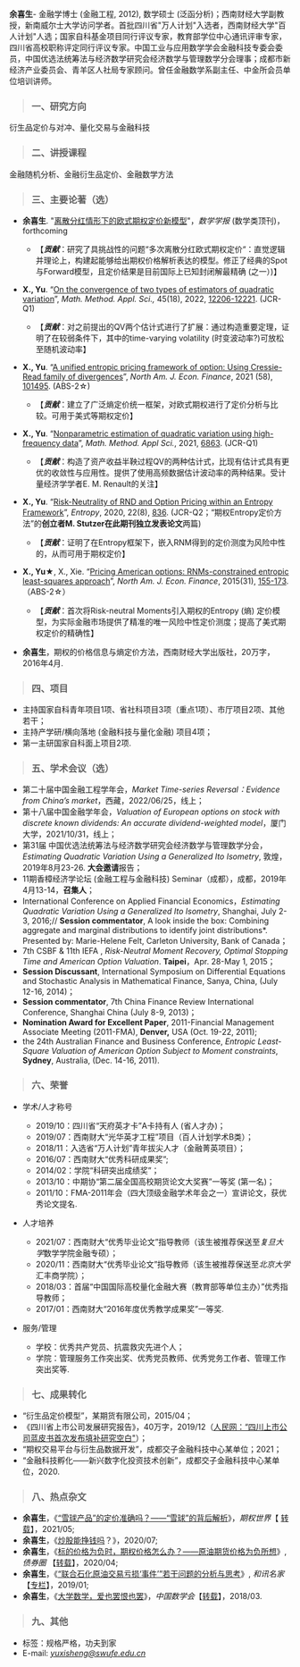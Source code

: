 **余喜生**- 金融学博士 (金融工程, 2012), 数学硕士 (泛函分析)；西南财经大学副教授，新南威尔士大学访问学者。首批四川省"万人计划"入选者，西南财经大学"百人计划"人选；国家自科基金项目同行评议专家，教育部学位中心通讯评审专家，四川省高校职称评定同行评议专家。中国工业与应用数学学会金融科技专委会委员，中国优选法统筹法与经济数学研究会经济数学与管理数学分会理事；成都市新经济产业委员会、青羊区人社局专家顾问。曾任金融数学系副主任、中金所会员单位培训讲师。
    
> ### 一、研究方向

衍生品定价与对冲、量化交易与金融科技
    
> ### 二、讲授课程
 
 金融随机分析、金融衍生品定价、金融数学方法
    
> ### 三、主要论著（选）

- **余喜生**. "[离散分红情形下的欧式期权定价新模型](https://github.com/xishengyu/Dr.Yu/blob/main/OptionPricing_DiscreteDividend.pdf)"，*数学学报* (数学类顶刊)，forthcoming  
  - 【***贡献***：研究了具挑战性的问题“多次离散分红欧式期权定价“：直觉逻辑并理论上，构建起能够给出期权价格解析表达的模型。修正了经典的Spot与Forward模型，且定价结果是目前国际上已知封闭解最精确 (之一）)】 
    
- **X., Yu**. “[On the convergence of two types of estimators of quadratic variation](https://www.researchgate.net/publication/344771552_On_the_convergence_of_two_types_of_estimators_of_quadratic_variation)”, *Math. Method. Appl. Sci.,* 45(18), 2022, [12206-12221](https://doi.org/10.1002/mma.8007). (JCR-Q1)  
  - 【***贡献***：对之前提出的QV两个估计式进行了扩展：通过构造重要定理，证明了在较弱条件下，其中的time-varying volatility (时变波动率?)可放松至随机波动率】
    
- **X., Yu**. “[A unified entropic pricing framework of option: Using Cressie-Read family of divergences](https://www.researchgate.net/publication/352493790_A_Unified_Entropic_Pricing_Framework_of_Option_Using_Cressie-Read_Family_of_Divergences?_sg%5B0%5D=f5WJL6XISc8VYsRoLBiurV3KAHfQHUhlP_zVXY4PjaaH5gghGyj5Kv3wW665KVtSb7YnDm4aYRdCs6JLW0Pd3wwXQdNuSlMuIbVVHWL8.TGf4PzwLj2QqbBaJuEhlIZKD-_qMESEfE8WqtM85lHChGGe9O-jWTsteiWfQpMdvNxONWOZrkUaYRQT0GtPuhw)”, *North Am. J. Econ. Finance*, 2021 (58), [101495](https://doi.org/10.1016/j.najef.2021.101495). (ABS-2☆)
  - 【***贡献***：建立了广泛熵定价统一框架，对欧式期权进行了定价分析与比较。可用于美式等期权定价】
  
- **X., Yu**. “[Nonparametric estimation of quadratic variation using high-frequency data](https://www.researchgate.net/publication/344224871_Nonparametric_estimation_of_quadratic_variation_using_high-frequency_data)”, *Math. Method. Appl Sci.*, 2021, [6863](https://onlinelibrary.wiley.com/doi/10.1002/mma.6863). (JCR-Q1)
  - 【***贡献***：构造了资产收益半鞅过程QV的两种估计式，比现有估计式具有更优的收敛性与应用性。提供了使用高频数据估计波动率的两种结果。受计量经济学学者E. M. Renault的关注】 
  
- **X., Yu**. “[Risk-Neutrality of RND and Option Pricing within an Entropy Framework](https://www.researchgate.net/publication/343331402_Risk-Neutrality_of_RND_and_Option_Pricing_within_an_Entropy_Framework?_sg%5B0%5D=hogg-oTpvJ5V58EMYtM8UeQgMSHtYPJ7e2wZKoaa6g5QZtaJDaEl4Jq6rfi9kiEIFWC3gN5TBiyGztyJn8MmgDpeEFPf3_aeixsjIkN1.7zQQygMZkiVWleYQLPblaMKZ9LuD4PzSqYQMeJ_D2POxes7y8ETPLTyTvqsZl4Jziu0B_5OzOAW_Zkto7CMDoA)”, *Entropy*, 2020, 22(8), [836](https://www.mdpi.com/1099-4300/22/8/836).   (JCR-Q2；“期权Entropy定价方法”的**创立者M. Stutzer在此期刊独立发表论文**两篇)  
  - 【***贡献***：证明了在Entropy框架下，嵌入RNM得到的定价测度为风险中性的，从而可用于期权定价】
    
- **X., Yu★**, X., Xie. “[Pricing American options: RNMs-constrained entropic least-squares approach](https://www.researchgate.net/publication/268693877_Pricing_American_options_RNMs-constrained_entropic_least-squares_approach)”, *North Am. J. Econ. Finance*, 2015(31), [155-173](https://www.sciencedirect.com/science/article/abs/pii/S1062940814001144?via%3Dihub). （ABS-2☆）  
  - 【***贡献***：首次将Risk-neutral Moments引入期权的Entropy (熵) 定价模型，为实际金融市场提供了精准的唯一风险中性定价测度；提高了美式期权定价的精确性】
    
- **余喜生**，期权的价格信息与熵定价方法，西南财经大学出版社，20万字，2016年4月.
    
> ### 四、项目

- 主持国家自科青年项目1项、省社科项目3项（重点1项）、市厅项目2项、其他若干；  
- 主持产学研/横向落地 (金融科技与量化金融) 项目4项；  
- 第一主研国家自科面上项目2项.
    
> ### 五、学术会议（选）

- 第二十届中国金融工程学年会，*Market Time-series Reversal：Evidence from China’s market*，西藏，2022/06/25，线上； 
- 第十八届中国金融学年会，*Valuation of European options on stock with discrete known dividends: An accurate dividend-weighted model*，厦门大学，2021/10/31，线上；  
- 第31届 中国优选法统筹法与经济数学研究会经济数学与管理数学分会，*Estimating Quadratic Variation Using a Generalized Ito Isometry*, 敦煌，2019年8月23-26. **大会邀请**报告；  
- 11期香樟经济学论坛 (金融工程与金融科技) Seminar（成都），成都，2019年4月13-14，**召集人**；  
- International Conference on Applied Financial Economics，*Estimating Quadratic Variation Using a Generalized Ito Isometry*, Shanghai, July 2-3, 2016;// **Session commentator**, A look inside the box: Combining aggregate and marginal distributions to identify joint distributions*. Presented by: Marie-Helene Felt, Carleton University, Bank of Canada；  
- 7th CSBF & 11th IEFA , *Risk-Neutral Moment Recovery, Optimal Stopping Time and American Option Valuation*. **Taipei**，Apr. 28-May 1, 2015；  
- **Session Discussant**, International Symposium on Differential Equations and Stochastic Analysis in Mathematical Finance, Sanya, China, (July 12-16, 2014)；  
- **Session commentator**, 7th China Finance Review International Conference, Shanghai China (July 8-9, 2013)；  
- **Nomination Award for Excellent Paper**, 2011-Financial Management Associate Meeting (2011-FMA), **Denver,** USA (Oct. 19-22, 2011);   
- the 24th Australian Finance and Business Conference, *Entropic Least-Square Valuation of American Option Subject to Moment constraints*, **Sydney**, Australia, (Dec. 14-16, 2011).
    
> ### 六、荣誉

- 学术/人才称号
  - 2019/10：四川省“天府英才卡”A卡持有人 (省人才办)；
  - 2019/07：西南财大“光华英才工程”项目（百人计划学术B类）；
  - 2018/11：入选省“万人计划”青年拔尖人才（金融菁英项目）；
  - 2016/07：西南财大“优秀科研成果奖”;
  - 2014/02：学院“科研突出成绩奖”；
  - 2013/10：中期协“第二届全国高校期货论文大奖赛”一等奖 (第一名)；
  - 2011/10：FMA-2011年会（四大顶级金融学术年会之一）宣讲论文，获优秀论文提名.
    
- 人才培养
  - 2021/07：西南财大“优秀毕业论文”指导教师（该生被推荐保送至*复旦大学*数学学院金融专硕）；
  - 2020/11：西南财大“优秀毕业论文”指导教师（该生被推荐保送至*北京大学*汇丰商学院）；
  - 2018/03：首届“中国国际高校量化金融大赛（教育部等单位主办）”优秀指导教师；
  - 2017/01：西南财大“2016年度优秀教学成果奖”一等奖.
    
- 服务/管理
  - 学校：优秀共产党员、抗震救灾先进个人；
  - 学院：管理服务工作突出奖、优秀党员教师、优秀党务工作者、管理工作突出奖等.  
    
> ### 七、成果转化

- “衍生品定价模型”，某期货有限公司，2015/04；  
- 《四川省上市公司发展研究报告》，40万字，2019/12（[人民网：“四川上市公司蓝皮书首次发布填补研究空白"](http://k.sina.com.cn/article_6456450127_180d59c4f02000rzv7.html”)）；  
- “期权交易平台与衍生品数据开发”，成都交子金融科技中心某单位；2021；
- “金融科技孵化——新兴数字化投资技术创新”，成都交子金融科技中心某单位，2020.
    
> ### 八、热点杂文

- **余喜生**，《[“雪球产品”的定价准确吗？——“雪球”的背后解析](https://mp.weixin.qq.com/s?__biz=MzUzNjUxNTE4NA==&mid=2247484093&idx=1&sn=df8fc125026035fb4817368cc392c9b1&chksm=faf445a2cd83ccb4a1f217d2fa44e67d971b0b23e1d515111242f1dd092c3896a2e47c763c21&token=641027228&lang=zh_CN#rd)》，*期权世界*【 [转载](https://mp.weixin.qq.com/s?__biz=MzA4MTMyNjIyNw==&amp;mid=2650935834&amp;idx=1&amp;sn=c16f00c84cdc0d4c25c5bb6dbc4893f9&token=641027228&lang=zh_CN#rd)】，2021/05;
- **余喜生**，《[炒股能挣钱吗](https://mp.weixin.qq.com/s?__biz=MzUzNjUxNTE4NA==&mid=2247484071&idx=1&sn=d3c367c56b38f0f4460bc3e24f8e2aef&chksm=faf445b8cd83ccae9d3e63aa661deae91e7ea325628d6749aec78e7ecf8d68eb00e898650675&token=1350031870&lang=zh_CN#rd)？》，2020/07;
- **余喜生**，《[标的价格为负时，期权价格怎么办？——原油期货价格为负所想](https://mp.weixin.qq.com/s?__biz=MzUzNjUxNTE4NA==&mid=2247484058&idx=1&sn=dacd17d754903df4da6d4fd41121098b&chksm=faf44585cd83cc93dd4f32cd55d90c0a2532574dbae558ea14fcd8a4b1da1b8b346057595c66&token=641027228&lang=zh_CN#rd)》, *债券圈*  【[转载](https://mp.weixin.qq.com/s?__biz=MjM5MzUxMjc4Mg==&amp;mid=2649702308&amp;idx=3&amp;sn=5da96d23be60dc112c59ad72d2511466&token=646806806&lang=zh_CN#rd)】，2020/04;  
- **余喜生**，《[“联合石化原油交易亏损‘事件’”若干问题的分析与思考](https://mp.weixin.qq.com/s?__biz=MzUzNjUxNTE4NA==&mid=2247483998&idx=1&sn=89c174d8eb5229bd24e1f52fd86beb40&chksm=faf44541cd83cc579782cadaea6e2eedd1d45822e72e59489674ee81c6189fb8514455d359a0&token=641027228&lang=zh_CN#rd)》, *和讯名家*【[专栏](http://options.hexun.com/2019-01-02/195740909.html)】，2019/01;  
- **余喜生**，《[大学数学，爱也罢恨也罢](https://mp.weixin.qq.com/s?__biz=MzUzNjUxNTE4NA==&mid=2247483921&idx=1&sn=719928ebf1d5dedaa4fd02986b8159cc&chksm=faf4450ecd83cc18690b91b8b84c93be923594fcca917352eb750c783e5f5d14726d7162bd11&token=641027228&lang=zh_CN#rd)》，*中国数学会*【[转载](https://mp.weixin.qq.com/s?__biz=MzIxNTk0MzMwOQ==&amp;mid=2247485924&amp;idx=1&amp;sn=56657a88228499285ae2bfcab6a7f14d&token=641027228&lang=zh_CN#rd)】，2018/03.
    
> ### 九、其他
  
- 标签：规格严格，功夫到家
- E-mail: *<u>yuxisheng@swufe.edu.cn</u>*
